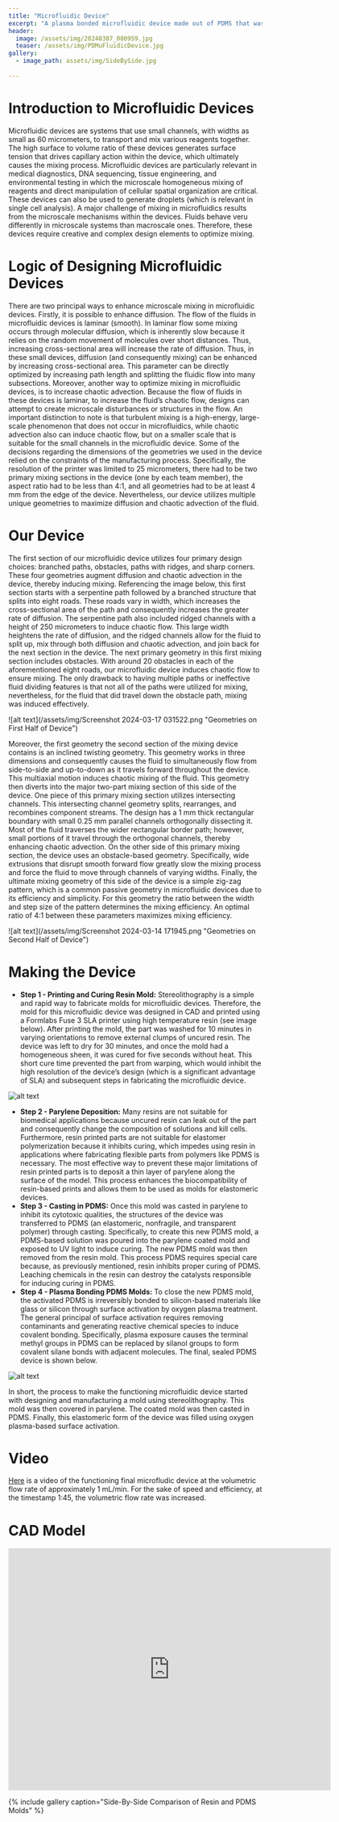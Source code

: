 ```yaml
---
title: "Microfluidic Device"
excerpt: "A plasma bonded microfluidic device made out of PDMS that was casted from a resin printed mold."
header:
  image: /assets/img/20240307_080959.jpg
  teaser: /assets/img/PDMuFluidicDevice.jpg
gallery:
  - image_path: assets/img/SideBySide.jpg
   
---
```


# Introduction to Microfluidic Devices

Microfluidic devices are systems that use small channels, with widths as small as 60 micrometers, to transport and mix various reagents together. The high surface to volume ratio of these devices generates surface tension that drives capillary action within the device, which ultimately causes the mixing process. Microfluidic devices are particularly relevant in medical diagnostics, DNA sequencing, tissue engineering, and environmental testing in which the microscale homogeneous mixing of reagents and direct manipulation of cellular spatial organization are critical. These devices can also be used to generate droplets (which is relevant in single cell analysis). A major challenge of mixing in microfluidics results from the microscale mechanisms within the devices. Fluids behave veru differently in microscale systems than macroscale ones. Therefore, these devices require creative and complex design elements to optimize mixing.  


# Logic of Designing Microfluidic Devices

There are two principal ways to enhance microscale mixing in microfluidic devices. Firstly, it is possible to enhance diffusion. The flow of the fluids in microfluidic devices is laminar (smooth). In laminar flow some mixing occurs through molecular diffusion, which is inherently slow because it relies on the random movement of molecules over short distances. Thus, increasing cross-sectional area will increase the rate of diffusion. Thus, in these small devices, diffusion (and consequently mixing) can be enhanced by increasing cross-sectional area. This parameter can be directly optimized by increasing path length and splitting the fluidic flow into many subsections. Moreover, another way to optimize mixing in microfluidic devices, is to increase chaotic advection. Because the flow of fluids in these devices is laminar, to increase the fluid’s chaotic flow, designs can attempt to create microscale disturbances or structures in the flow. An important distinction to note is that turbulent mixing is a high-energy, large-scale phenomenon that does not occur in microfluidics, while chaotic advection also can induce chaotic flow, but on a smaller scale that is suitable for the small channels in the microfluidic device. Some of the decisions regarding the dimensions of the geometries we used in the device relied on the constraints of the manufacturing process. Specifically, the resolution of the printer was limited to 25 micrometers, there had to be two primary mixing sections in the device (one by each team member), the aspect ratio had to be less than 4:1, and all geometries had to be at least 4 mm from the edge of the device. Nevertheless, our device utilizes multiple unique geometries to maximize diffusion and chaotic advection of the fluid.

# Our Device

The first section of our microfluidic device utilizes four primary design choices: branched paths, obstacles, paths with ridges, and sharp corners. These four geometries augment diffusion and chaotic advection in the device, thereby inducing mixing. Referencing the image below, this first section starts with a serpentine path followed by a branched structure that splits into eight roads. These roads vary in width, which increases the cross-sectional area of the path and consequently increases the greater rate of diffusion. The serpentine path also included ridged channels with a height of 250 micrometers to induce chaotic flow. This large width heightens the rate of diffusion, and the ridged channels allow for the fluid to split up, mix through both diffusion and chaotic advection, and join back for the next section in the device. The next primary geometry in this first mixing section includes obstacles. With around 20 obstacles in each of the aforementioned eight roads, our microfluidic device induces chaotic flow to ensure mixing. The only drawback to having multiple paths or ineffective fluid dividing features is that not all of the paths were utilized for mixing, nevertheless, for the fluid that did travel down the obstacle path, mixing was induced effectively.

![alt text](/assets/img/Screenshot 2024-03-17 031522.png "Geometries on First Half of Device")

Moreover, the first geometry the second section of the mixing device contains is an inclined twisting geometry. This geometry works in three dimensions and consequently causes the fluid to simultaneously flow from side-to-side and up-to-down as it travels forward throughout the device. This multiaxial motion induces chaotic mixing of the fluid. This geometry then diverts into the major two-part mixing section of this side of the device. One piece of this primary mixing section utilizes intersecting channels. This intersecting channel geometry splits, rearranges, and recombines component streams. The design has a 1 mm thick rectangular boundary with small 0.25 mm parallel channels orthogonally dissecting it. Most of the fluid traverses the wider rectangular border path; however, small portions of it travel through the orthogonal channels, thereby enhancing chaotic advection. On the other side of this primary mixing section, the device uses an obstacle-based geometry. Specifically, wide extrusions that disrupt smooth forward flow greatly slow the mixing process and force the fluid to move through channels of varying widths. Finally, the ultimate mixing geometry of this side of the device is a simple zig-zag pattern, which is a common passive geometry in microfluidic devices due to its efficiency and simplicity. For this geometry the ratio between the width and step size of the pattern determines the mixing efficiency. An optimal ratio of 4:1 between these parameters maximizes mixing efficiency. 

![alt text](/assets/img/Screenshot 2024-03-14 171945.png "Geometries on Second Half of Device")

# Making the Device

* **Step 1 - Printing and Curing Resin Mold:** Stereolithography is a simple and rapid way to fabricate molds for microfluidic devices. Therefore, the mold for this microfluidic device was designed in CAD and printed using a Formlabs Fuse 3 SLA printer using high temperature resin (see image below). After printing the mold, the part was washed for 10 minutes in varying orientations to remove external clumps of uncured resin. The device was left to dry for 30 minutes, and once the mold had a homogeneous sheen, it was cured for five seconds without heat. This short cure time prevented the part from warping, which would inhibit the high resolution of the device’s design (which is a significant advantage of SLA) and subsequent steps in fabricating the microfluidic device.  

![alt text](/assets/img/ResinMoldUFluidic.jpg "Resin Mold")

* **Step 2 - Parylene Deposition:** Many resins are not suitable for biomedical applications because uncured resin can leak out of the part and consequently change the composition of solutions and kill cells. Furthermore, resin printed parts are not suitable for elastomer polymerization because it inhibits curing, which impedes using resin in applications where fabricating flexible parts from polymers like PDMS is necessary. The most effective way to prevent these major limitations of resin printed parts is to deposit a thin layer of parylene along the surface of the model. This process enhances the biocompatibility of resin-based prints and allows them to be used as molds for elastomeric devices. 
* **Step 3 - Casting in PDMS:** Once this mold was casted in parylene to inhibit its cytotoxic qualities, the structures of the device was transferred to PDMS (an elastomeric, nonfragile, and transparent polymer) through casting. Specifically, to create this new PDMS mold, a PDMS-based solution was poured into the parylene coated mold and exposed to UV light to induce curing. The new PDMS mold was then removed from the resin mold. This process PDMS requires special care because, as previously mentioned, resin inhibits proper curing of PDMS. Leaching chemicals in the resin can destroy the catalysts responsible for inducing curing in PDMS.
* **Step 4 - Plasma Bonding PDMS Molds:** To close the new PDMS mold, the activated PDMS is irreversibly bonded to silicon-based materials like glass or silicon through surface activation by oxygen plasma treatment. The general principal of surface activation requires removing contaminants and generating reactive chemical species to induce covalent bonding. Specifically, plasma exposure causes the terminal methyl groups in PDMS can be replaced by silanol groups to form covalent silane bonds with adjacent molecules. The final, sealed PDMS device is shown below.

![alt text](/assets/img/PDMuFluidicDevice.jpg "Final PDMS Device")

In short, the process to make the functioning microfluidic device started with designing and manufacturing a mold using stereolithography. This mold was then covered in parylene. The coated mold was then casted in PDMS. Finally, this elastomeric form of the device was filled using oxygen plasma-based surface activation.

# Video

[Here](https://drive.google.com/file/d/1xsfsMrFDcQYIxCMBCswRsY78jTFp79mc/view?usp=sharing) is a video of the functioning final microfludic device at the volumetric flow rate of approximately 1 mL/min. For the sake of speed and efficiency, at the timestamp 1:45, the volumetric flow rate was increased.

# CAD Model
<iframe src="https://vanderbilt643.autodesk360.com/shares/public/SH512d4QTec90decfa6e4cdffd816f228146?mode=embed" width="640" height="480" allowfullscreen="true" webkitallowfullscreen="true" mozallowfullscreen="true"  frameborder="0"></iframe>

{% include gallery caption="Side-By-Side Comparison of Resin and PDMS Molds" %}

